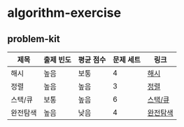 # algorithm-exercise

## problem-kit

제목 | 출제 빈도 | 평균 점수 | 문제 세트 | 링크
--- | --- | --- | --- | ---
해시 | 높음 | 보통 | 4 | [해시](https://github.com/well-well-study/jobata-algorithm/tree/master/problem-kit/hash)
정렬 | 높음 | 높음 | 3 | [정렬](https://github.com/well-well-study/jobata-algorithm/tree/master/problem-kit/sort)
스택/큐 | 보통 | 높음 | 6 | [스택/큐](https://github.com/well-well-study/jobata-algorithm/tree/master/problem-kit/stack-queue)
완전탐색 | 높음 | 낮음 | 4 | [완전탐색](https://github.com/well-well-study/jobata-algorithm/tree/master/problem-kit/exhaustive-search)
